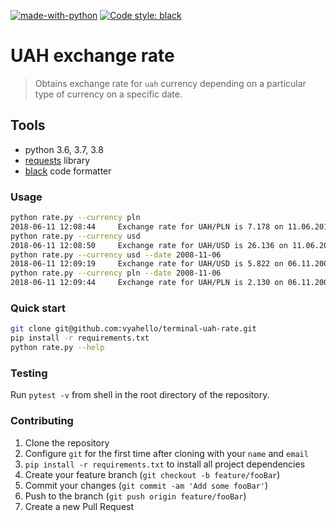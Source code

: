 [![made-with-python](https://img.shields.io/badge/Made%20with-Python-1f425f.svg)](https://www.python.org/)
[![Code style: black](https://img.shields.io/badge/code%20style-black-000000.svg)](https://github.com/psf/black)

# UAH exchange rate
> Obtains exchange rate for `uah` currency depending on a particular type of currency on a specific date.

## Tools

- python 3.6, 3.7, 3.8
- [requests](https://requests.readthedocs.io/en/master) library
- [black](https://black.readthedocs.io/en/stable/) code formatter

### Usage

```bash
python rate.py --currency pln
2018-06-11 12:08:44     Exchange rate for UAH/PLN is 7.178 on 11.06.2018
python rate.py --currency usd
2018-06-11 12:08:50     Exchange rate for UAH/USD is 26.136 on 11.06.2018
python rate.py --currency usd --date 2008-11-06
2018-06-11 12:09:19     Exchange rate for UAH/USD is 5.822 on 06.11.2008
python rate.py --currency pln --date 2008-11-06
2018-06-11 12:09:44     Exchange rate for UAH/PLN is 2.130 on 06.11.2008
```

### Quick start
```bash
git clone git@github.com:vyahello/terminal-uah-rate.git
pip install -r requirements.txt
python rate.py --help
```

### Testing
Run `pytest -v` from shell in the root directory of the repository.

### Contributing
1. Clone the repository
2. Configure `git` for the first time after cloning with your `name` and `email`
3. `pip install -r requirements.txt` to install all project dependencies
4. Create your feature branch (`git checkout -b feature/fooBar`)
5. Commit your changes (`git commit -am 'Add some fooBar'`)
6. Push to the branch (`git push origin feature/fooBar`)
7. Create a new Pull Request
